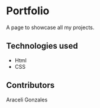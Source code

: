 # Portfolio

A page to showcase all my projects.

## Technologies used

* Html
* CSS

## Contributors 

Araceli Gonzales
